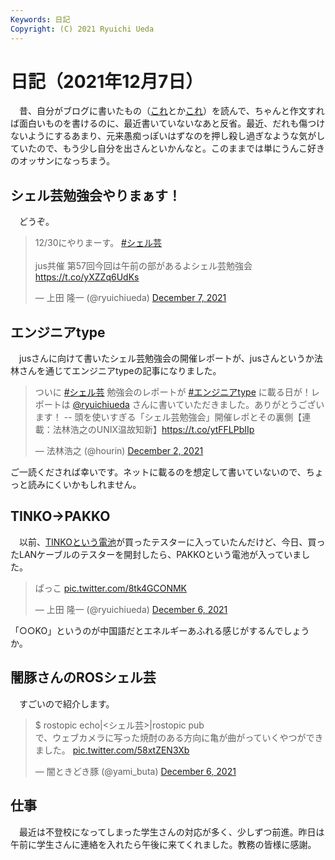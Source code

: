 ```yaml
---
Keywords: 日記
Copyright: (C) 2021 Ryuichi Ueda
---
```


# 日記（2021年12月7日）

　昔、自分がブログに書いたもの（[これ](/?post=20180101_accident)とか[これ](/?post=20180108)）を読んで、ちゃんと作文すれば面白いものを書けるのに、最近書いていないなあと反省。最近、だれも傷つけないようにするあまり、元来愚痴っぽいはずなのを押し殺し過ぎなような気がしていたので、もう少し自分を出さんといかんなと。このままでは単にうんこ好きのオッサンになっちまう。

## シェル芸勉強会やりまぁす！

　どうぞ。

<blockquote class="twitter-tweet" data-partner="tweetdeck"><p lang="ja" dir="ltr">12/30にやりまーす。 <a href="https://twitter.com/hashtag/%E3%82%B7%E3%82%A7%E3%83%AB%E8%8A%B8?src=hash&amp;ref_src=twsrc%5Etfw">#シェル芸</a><br><br>jus共催 第57回今回は午前の部があるよシェル芸勉強会 <a href="https://t.co/yXZZq6UdKs">https://t.co/yXZZq6UdKs</a></p>&mdash; 上田 隆一 (@ryuichiueda) <a href="https://twitter.com/ryuichiueda/status/1468013851639959552?ref_src=twsrc%5Etfw">December 7, 2021</a></blockquote>
<script async src="https://platform.twitter.com/widgets.js" charset="utf-8"></script>


## エンジニアtype

　jusさんに向けて書いたシェル芸勉強会の開催レポートが、jusさんというか法林さんを通じてエンジニアtypeの記事になりました。

<blockquote class="twitter-tweet" data-partner="tweetdeck"><p lang="ja" dir="ltr">ついに <a href="https://twitter.com/hashtag/%E3%82%B7%E3%82%A7%E3%83%AB%E8%8A%B8?src=hash&amp;ref_src=twsrc%5Etfw">#シェル芸</a> 勉強会のレポートが <a href="https://twitter.com/hashtag/%E3%82%A8%E3%83%B3%E3%82%B8%E3%83%8B%E3%82%A2type?src=hash&amp;ref_src=twsrc%5Etfw">#エンジニアtype</a> に載る日が！レポートは <a href="https://twitter.com/ryuichiueda?ref_src=twsrc%5Etfw">@ryuichiueda</a> さんに書いていただきました。ありがとうございます！ -- 頭を使いすぎる「シェル芸勉強会」開催レポとその裏側【連載：法林浩之のUNIX温故知新】<a href="https://t.co/ytFFLPbIIp">https://t.co/ytFFLPbIIp</a></p>&mdash; 法林浩之 (@hourin) <a href="https://twitter.com/hourin/status/1466330352834670597?ref_src=twsrc%5Etfw">December 2, 2021</a></blockquote>
<script async src="https://platform.twitter.com/widgets.js" charset="utf-8"></script>


ご一読くだされば幸いです。ネットに載るのを想定して書いていないので、ちょっと読みにくいかもしれません。


## TINKO→PAKKO

　以前、[TINKOという電池](/?post=07002)が買ったテスターに入っていたんだけど、今日、買ったLANケーブルのテスターを開封したら、PAKKOという電池が入っていました。

<blockquote class="twitter-tweet" data-partner="tweetdeck"><p lang="ja" dir="ltr">ぱっこ <a href="https://t.co/8tk4GCONMK">pic.twitter.com/8tk4GCONMK</a></p>&mdash; 上田 隆一 (@ryuichiueda) <a href="https://twitter.com/ryuichiueda/status/1467745165049995264?ref_src=twsrc%5Etfw">December 6, 2021</a></blockquote>
<script async src="https://platform.twitter.com/widgets.js" charset="utf-8"></script>


「○○KO」というのが中国語だとエネルギーあふれる感じがするんでしょうか。

## 闇豚さんのROSシェル芸

　すごいので紹介します。

<blockquote class="twitter-tweet" data-partner="tweetdeck"><p lang="ja" dir="ltr">$ rostopic echo|&lt;シェル芸&gt;|rostopic pub<br>で、ウェブカメラに写った焼酎のある方向に亀が曲がっていくやつができました。 <a href="https://t.co/58xtZEN3Xb">pic.twitter.com/58xtZEN3Xb</a></p>&mdash; 闇ときどき豚 (@yami_buta) <a href="https://twitter.com/yami_buta/status/1467841108793499650?ref_src=twsrc%5Etfw">December 6, 2021</a></blockquote>
<script async src="https://platform.twitter.com/widgets.js" charset="utf-8"></script>


## 仕事

　最近は不登校になってしまった学生さんの対応が多く、少しずつ前進。昨日は午前に学生さんに連絡を入れたら午後に来てくれました。教務の皆様に感謝。
